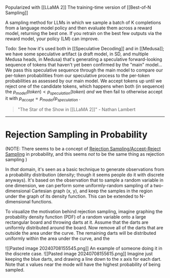 Popularized with [[LLaMA 2]]
The training-time version of [[Best-of-N Sampling]]

A sampling method for LLMs in which we sample a batch of K completions from a language model policy and then evaluate them across a reward model, returning the best one. If you retrain on the best few outputs via the reward model, your policy (LM) can improve.

Todo: See how it's used both in [[Speculative Decoding]] and in [[Medusa]]; we have some speculative artifact (a draft model, in SD, and multiple Medusa heads, in Medusa) that's generating a speculative forward-looking sequence of tokens that haven't yet been confirmed by the "main" model... We pass this speculative sequence through the main model to compare our per-token probabilities from our speculative process to the per-token probabilities as assessed by our main model. We accept tokens up until we reject one of the candidate tokens, which happens when both (in sequence) the $p_{model}(token) < p_{speculation}(token)$ *and* we then fail to otherwise accept it with $p_{accept} = p_{model}/p_{speculation}$ .

> "The Star of the Show in [[LLaMA 2]]" - Nathan Lambert

----
# Rejection Sampling in Probability
(NOTE: There seems to be a concept of [Rejection Sampling/Accept-Reject Sampling](https://en.wikipedia.org/wiki/Rejection_sampling) in probability, and this seems *not* to be the same thing as rejection sampling )

In *that* domain, it's seen as a basic technique to generate observations from a probability distribution (density; though it seems people do it with discrete anyways). 
It's based on the observation that to sample a random variable in one dimension, we can perform some uniformly-random sampling of a two-dimensional Cartesian graph (x, y), and keep the samples in the region under the graph of its density function. This can be extended to N-dimensional functions.

To visualize the motivation behind rejection sampling, imagine graphing the probability density function (PDF) of a random variable onto a large rectangular board and throwing darts at it. Assume that the darts are uniformly distributed around the board. Now remove all of the darts that are outside the area under the curve. The remaining darts will be distributed uniformly within the area under the curve, and the 

![[Pasted image 20240708155545.png]]
An example of someone doing it in the discrete case.
![[Pasted image 20240708155615.png]]
Imagine just keeping the blue darts, and drawing a line down to the x axis for each dart. Note that x values near the mode will have the highest probability of being sampled.